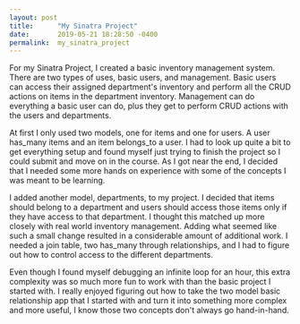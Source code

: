 ```yaml
---
layout: post
title:      "My Sinatra Project"
date:       2019-05-21 18:28:50 -0400
permalink:  my_sinatra_project
---
```



For my Sinatra Project, I created a basic inventory management system. There are two types of uses, basic users, and management. Basic users can access their assigned department's inventory and perform all the CRUD actions on items in the department inventory. Management can do everything a basic user can do, plus they get to perform CRUD actions with the users and departments. 

At first I only used two models, one for items and one for users. A user has_many items and an item belongs_to a user. I had to look up quite a bit to get everything setup and found myself just trying to finish the project so I could submit and move on in the course. As I got near the end, I decided that I needed some more hands on experience with some of the concepts I was meant to be learning.

I added another model, departments, to my project. I decided that items should belong to a department and users should access those items only if they have access to that department. I thought this matched up more closely with real world inventory management. Adding what seemed like such a small change resulted in a considerable amount of additional work. I needed a join table, two has_many through relationships, and I had to figure out how to control access to the different departments.

Even though I found myself debugging an infinite loop for an hour, this extra complexity was so much more fun to work with than the basic project I started with. I really enjoyed figuring out how to take the two model basic relationship app that I started with and turn it into something more complex and more useful, I know those two concepts don't always go hand-in-hand.

